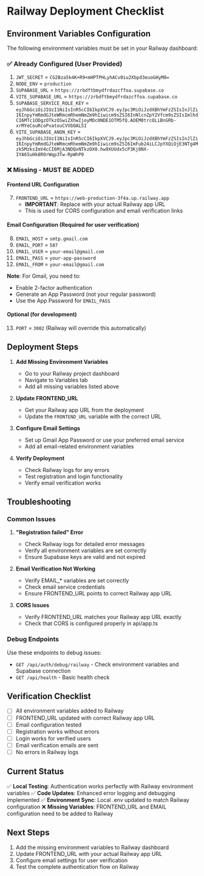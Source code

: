 # Railway Deployment Checklist

## Environment Variables Configuration

The following environment variables must be set in your Railway dashboard:

### ✅ Already Configured (User Provided)
1. `JWT_SECRET` = `CG2Bza5k4K+R9+mHPTPHLyhACv0iu2Xbpd3euoGHyM8=`
2. `NODE_ENV` = `production`
3. `SUPABASE_URL` = `https://zrbdftbmydfrdazcffoa.supabase.co`
4. `VITE_SUPABASE_URL` = `https://zrbdftbmydfrdazcffoa.supabase.co`
5. `SUPABASE_SERVICE_ROLE_KEY` = `eyJhbGciOiJIUzI1NiIsInR5cCI6IkpXVCJ9.eyJpc3MiOiJzdXBhYmFzZSIsInJlZiI6InpyYmRmdGJteWRmcmRhemNmZm9hIiwicm9sZSI6InNlcnZpY2Vfcm9sZSIsImlhdCI6MTc1ODgzOTkzOSwiZXhwIjoyMDc0NDE1OTM5fQ.AOEM0trcOLiBnGRb-xrMYeCouRcoPvatouCVVbOAL5I`
6. `VITE_SUPABASE_ANON_KEY` = `eyJhbGciOiJIUzI1NiIsInR5cCI6IkpXVCJ9.eyJpc3MiOiJzdXBhYmFzZSIsInJlZiI6InpyYmRmdGJteWRmcmRhemNmZm9hIiwicm9sZSI6ImFub24iLCJpYXQiOjE3NTg4Mzk5MzksImV4cCI6MjA3NDQxNTkzOX0.hw9XUUdx5cP3Kj8NX-IYA65uHk8ROrWqp3Tw-RpWhP0`

### ❌ Missing - MUST BE ADDED

#### Frontend URL Configuration
7. `FRONTEND_URL` = `https://web-production-3f4a.up.railway.app`
   - **IMPORTANT**: Replace with your actual Railway app URL
   - This is used for CORS configuration and email verification links

#### Email Configuration (Required for user verification)
8. `EMAIL_HOST` = `smtp.gmail.com`
9. `EMAIL_PORT` = `587`
10. `EMAIL_USER` = `your-email@gmail.com`
11. `EMAIL_PASS` = `your-app-password`
12. `EMAIL_FROM` = `your-email@gmail.com`

**Note**: For Gmail, you need to:
- Enable 2-factor authentication
- Generate an App Password (not your regular password)
- Use the App Password for `EMAIL_PASS`

#### Optional (for development)
13. `PORT` = `3002` (Railway will override this automatically)

## Deployment Steps

1. **Add Missing Environment Variables**
   - Go to your Railway project dashboard
   - Navigate to Variables tab
   - Add all missing variables listed above

2. **Update FRONTEND_URL**
   - Get your Railway app URL from the deployment
   - Update the `FRONTEND_URL` variable with the correct URL

3. **Configure Email Settings**
   - Set up Gmail App Password or use your preferred email service
   - Add all email-related environment variables

4. **Verify Deployment**
   - Check Railway logs for any errors
   - Test registration and login functionality
   - Verify email verification works

## Troubleshooting

### Common Issues

1. **"Registration failed" Error**
   - Check Railway logs for detailed error messages
   - Verify all environment variables are set correctly
   - Ensure Supabase keys are valid and not expired

2. **Email Verification Not Working**
   - Verify EMAIL_* variables are set correctly
   - Check email service credentials
   - Ensure FRONTEND_URL points to correct Railway app URL

3. **CORS Issues**
   - Verify FRONTEND_URL matches your Railway app URL exactly
   - Check that CORS is configured properly in api/app.ts

### Debug Endpoints

Use these endpoints to debug issues:
- `GET /api/auth/debug/railway` - Check environment variables and Supabase connection
- `GET /api/health` - Basic health check

## Verification Checklist

- [ ] All environment variables added to Railway
- [ ] FRONTEND_URL updated with correct Railway app URL
- [ ] Email configuration tested
- [ ] Registration works without errors
- [ ] Login works for verified users
- [ ] Email verification emails are sent
- [ ] No errors in Railway logs

## Current Status

✅ **Local Testing**: Authentication works perfectly with Railway environment variables
✅ **Code Updates**: Enhanced error logging and debugging implemented
✅ **Environment Sync**: Local .env updated to match Railway configuration
❌ **Missing Variables**: FRONTEND_URL and EMAIL configuration need to be added to Railway

## Next Steps

1. Add the missing environment variables to Railway dashboard
2. Update FRONTEND_URL with your actual Railway app URL
3. Configure email settings for user verification
4. Test the complete authentication flow on Railway